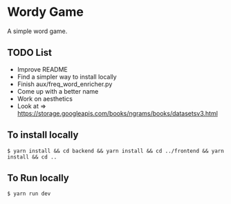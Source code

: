 # Wordy Game

A simple word game.

## TODO List

- Improve README
- Find a simpler way to install locally
- Finish aux/freq_word_enricher.py
- Come up with a better name
- Work on aesthetics
- Look at => https://storage.googleapis.com/books/ngrams/books/datasetsv3.html

## To install locally

`$ yarn install && cd backend && yarn install && cd ../frontend && yarn install && cd ..`

## To Run locally

`$ yarn run dev`
